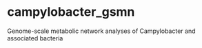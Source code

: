 # campylobacter_gsmn
Genome-scale metabolic network analyses of Campylobacter and associated bacteria 
